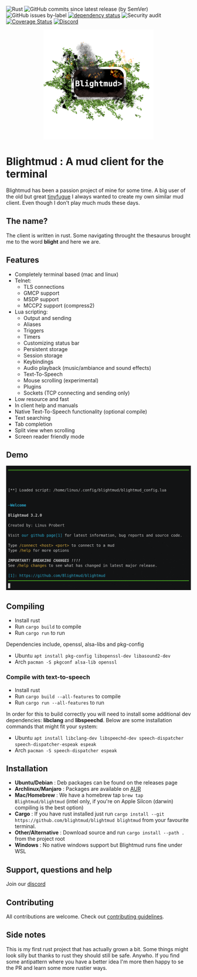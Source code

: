 ![Rust](https://github.com/Blightmud/Blightmud/workflows/Rust/badge.svg)
![GitHub commits since latest release (by SemVer)](https://img.shields.io/github/commits-since/blightmud/blightmud/latest?sort=semver)
![GitHub issues by-label](https://img.shields.io/github/issues-raw/blightmud/blightmud/bug)
[![dependency status](https://deps.rs/repo/github/blightmud/blightmud/status.svg)](https://deps.rs/repo/github/blightmud/blightmud)
![Security audit](https://github.com/Blightmud/blightmud/workflows/Security%20audit/badge.svg)
[![Coverage Status](https://coveralls.io/repos/github/Blightmud/Blightmud/badge.svg?branch=dev)](https://coveralls.io/github/Blightmud/Blightmud?branch=dev)
[![Discord](https://img.shields.io/discord/712214526463836191?label=Discord)](https://discord.gg/qnxgUC5)

<p align="center">
  <img width="300" height="300" src="resources/images/logo.png">
</p>

# Blightmud  : A mud client for the terminal

Blightmud has been a passion project of mine for some time. A big user of the
old but great [tinyfugue](http://tinyfugue.sourceforge.net/) I always wanted to
create my own similar mud client. Even though I don't play much muds these
days.

## The name?

The client is written in rust. Some navigating throught the thesaurus brought
me to the word **blight** and here we are.

## Features

- Completely terminal based (mac and linux)
- Telnet:
  - TLS connections
  - GMCP support
  - MSDP support
  - MCCP2 support (compress2)
- Lua scripting:
  - Output and sending
  - Aliases
  - Triggers
  - Timers
  - Customizing status bar
  - Persistent storage
  - Session storage
  - Keybindings
  - Audio playback (music/ambiance and sound effects)
  - Text-To-Speech
  - Mouse scrolling (experimental)
  - Plugins
  - Sockets (TCP connecting and sending only)
- Low resource and fast
- In client help and manuals
- Native Text-To-Speech functionality (optional compile)
- Text searching
- Tab completion
- Split view when scrolling
- Screen reader friendly mode

## Demo

![screenshot](resources/images/demo.gif)

## Compiling

- Install rust
- Run `cargo build` to compile
- Run `cargo run` to run

Dependencies include, openssl, alsa-libs and pkg-config
- Ubuntu    `apt install pkg-config libopenssl-dev libasound2-dev`
- Arch      `pacman -S pkgconf alsa-lib openssl`

### Compile with text-to-speech

- Install rust
- Run `cargo build --all-features` to compile
- Run `cargo run --all-features` to run

In order for this to build correctly you will need to install some additional
dev dependencies: **libclang** and **libspeechd**. Below are some installation
commands that might fit your system:

- Ubuntu    `apt install libclang-dev libspeechd-dev speech-dispatcher speech-dispatcher-espeak espeak`
- Arch      `pacman -S speech-dispatcher espeak`

## Installation

- **Ubuntu/Debian**      : Deb packages can be found on the releases page
- **Archlinux/Manjaro**  : Packages are available on [AUR](https://aur.archlinux.org/packages/?O=0&K=blightmud)
- **Mac/Homebrew**       : We have a homebrew tap `brew tap Blightmud/blightmud` (intel only, if you're on Apple Silcon (darwin) compiling is the best option)
- **Cargo**              : If you have rust installed just run `cargo install --git https://github.com/blightmud/blightmud blightmud` from your favourite terminal.
- **Other/Alternative**  : Download source and run `cargo install --path .` from the project root
- **Windows**            : No native windows support but Blightmud runs fine under WSL

## Support, questions and help

Join our [discord](https://discord.gg/qnxgUC5)

## Contributing

All contributions are welcome. Check out [contributing guidelines](CONTRIBUTING.md).

## Side notes

This is my first rust project that has actually grown a bit. Some things might
look silly but thanks to rust they should still be safe. Anywho. If you find
some antipattern where you have a better idea I'm more then happy to se the PR
and learn some more rustier ways.
